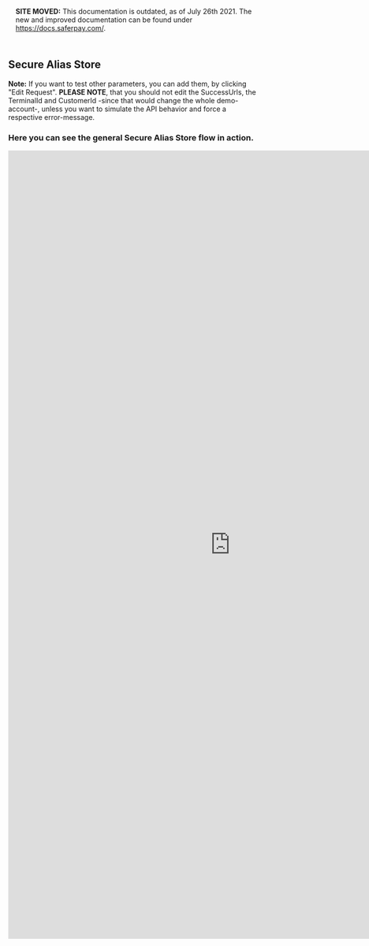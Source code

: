 <div class="warning" style="min-height: 75px;">
  <span class="glyphicon glyphicon-exclamation-sign" style="color: rgb(240, 169, 43);font-size: 55px;float: left;height: 75px;margin-right: 15px;margin-top: 0px;"></span>
  <p><strong>SITE MOVED:</strong> This documentation is outdated, as of July 26th 2021. The new and improved documentation can be found under <a href="https://docs.saferpay.com/home/integration-guide/introduction">https://docs.saferpay.com/</a>.</p>
</div>

## <a name="securealiasstore"></a> Secure Alias Store

<div class="info">
  <p><strong>Note:</strong> If you want to test other parameters, you can add them, by clicking "Edit Request". <strong>PLEASE NOTE</strong>, that you should not edit the SuccessUrls, the TerminalId and CustomerId -since that would change the whole demo-account-, unless you want to simulate the API behavior and force a respective error-message.</p>
</div>

### Here you can see the general Secure Alias Store flow in action.
<iframe id="frame" src='https://shop.saferpay.eu/saferpayintegration/insert.php' style='height: 1600px; width: 900px; border: none; background-color: white;'></iframe>
